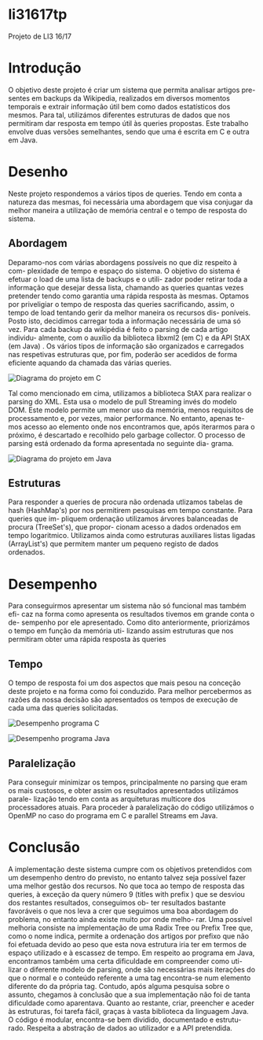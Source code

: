# li31617tp
Projeto de LI3 16/17

# Introdução
O objetivo deste projeto é criar um sistema que permita analisar artigos pre-
sentes em backups da Wikipedia, realizados em diversos momentos temporais
e extrair informação útil bem como dados estatı́sticos dos mesmos. Para tal,
utilizámos diferentes estruturas de dados que nos permitiram dar resposta
em tempo útil às queries propostas.
Este trabalho envolve duas versões semelhantes, sendo que uma é escrita em C e outra em Java.

# Desenho
Neste projeto respondemos a vários tipos de queries. Tendo em conta a
natureza das mesmas, foi necessária uma abordagem que visa conjugar da
melhor maneira a utilização de memória central e o tempo de resposta do
sistema.

## Abordagem
Deparamo-nos com várias abordagens possı́veis no que diz respeito à com-
plexidade de tempo e espaço do sistema.
O objetivo do sistema é efetuar o load de uma lista de backups e o utili-
zador poder retirar toda a informação que desejar dessa lista, chamando as
queries quantas vezes pretender tendo como garantia uma rápida resposta às
mesmas.
Optamos por priveligiar o tempo de resposta das queries sacrificando,
assim, o tempo de load tentando gerir da melhor maneira os recursos dis-
ponı́veis. Posto isto, decidimos carregar toda a informação necessária de
uma só vez.
Para cada backup da wikipédia é feito o parsing de cada artigo individu-
almente, com o auxı́lio da biblioteca libxml2 (em C) e da API StAX (em Java) . Os vários tipos de informação
são organizados e carregados nas respetivas estruturas que, por fim, poderão
ser acedidos de forma eficiente aquando da chamada das várias queries.

![Diagrama do projeto em C](http://i.imgur.com/IDyEz4V.png)

Tal como mencionado em cima, utilizamos a biblioteca StAX para realizar
o parsing do XML. Esta usa o modelo de pull Streaming invés do modelo
DOM. Este modelo permite um menor uso da memória, menos requisitos
de processamento e, por vezes, maior performance. No entanto, apenas te-
mos acesso ao elemento onde nos encontramos que, após iterarmos para o
próximo, é descartado e recolhido pelo garbage collector.
O processo de parsing está ordenado da forma apresentada no seguinte dia-
grama.

![Diagrama do projeto em Java](http://i.imgur.com/3unyLnV.png)

## Estruturas
Para responder a queries de procura não ordenada utlizamos tabelas de hash (HashMap's)
por nos permitirem pesquisas em tempo constante. Para queries que im-
pliquem ordenação utilizamos árvores balanceadas de procura (TreeSet's), que propor-
cionam acesso a dados ordenados em tempo logaritmico. Utilizamos ainda
como estruturas auxiliares listas ligadas (ArrayList's) que permitem manter um pequeno
registo de dados ordenados.

# Desempenho
Para conseguirmos apresentar um sistema não só funcional mas também efi-
caz na forma como apresenta os resultados tivemos em grande conta o de-
sempenho por ele apresentado.
Como dito anteriormente, priorizámos o tempo em função da memória uti-
lizando assim estruturas que nos permitiram obter uma rápida resposta às
queries

## Tempo
O tempo de resposta foi um dos aspectos que mais pesou na conceção deste
projeto e na forma como foi conduzido. Para melhor percebermos as razões
da nossa decisão são apresentados os tempos de execução de cada uma das
queries solicitadas.


![Desempenho programa C](http://i.imgur.com/7Ovw5Fz.png)

![Desempenho programa Java](http://i.imgur.com/oVbWOBJ.png)

## Paralelização
Para conseguir minimizar os tempos, principalmente no parsing que eram os
mais custosos, e obter assim os resultados apresentados utilizámos parale-
lização tendo em conta as arquiteturas multicore dos processadores atuais.
Para proceder à paralelização do código utilizámos o OpenMP no caso do 
programa em C e parallel Streams em Java.

# Conclusão
A implementação deste sistema cumpre com os objetivos pretendidos com
um desempenho dentro do previsto, no entanto talvez seja possı́vel fazer
uma melhor gestão dos recursos.
No que toca ao tempo de resposta das queries, à exceção da query número
9 (titles with prefix ) que se desviou dos restantes resultados, conseguimos ob-
ter resultados bastante favoráveis o que nos leva a crer que seguimos uma
boa abordagem do problema, no entanto ainda existe muito por onde melho-
rar. Uma possı́vel melhoria consiste na implementação de uma Radix Tree
ou Prefix Tree que, como o nome indica, permite a ordenação dos artigos por
prefixo que não foi efetuada devido ao peso que esta nova estrutura iria ter
em termos de espaço utilizado e à escassez de tempo.
Em respeito ao programa em Java, encontramos também uma certa dificuldade em compreender como uti-
lizar o diferente modelo de parsing, onde são necessárias mais iterações do
que o normal e o conteúdo referente a uma tag encontra-se num elemento
diferente do da própria tag. Contudo, após alguma pesquisa sobre o assunto,
chegamos à conclusão que a sua implementação não foi de tanta dificuldade
como aparentava. Quanto ao restante, criar, preencher e aceder às estruturas,
foi tarefa fácil, graças à vasta biblioteca da linguagem Java.
O código é modular, encontra-se bem dividido, documentado e estrutu-
rado. Respeita a abstração de dados ao utilizador e a API pretendida.
